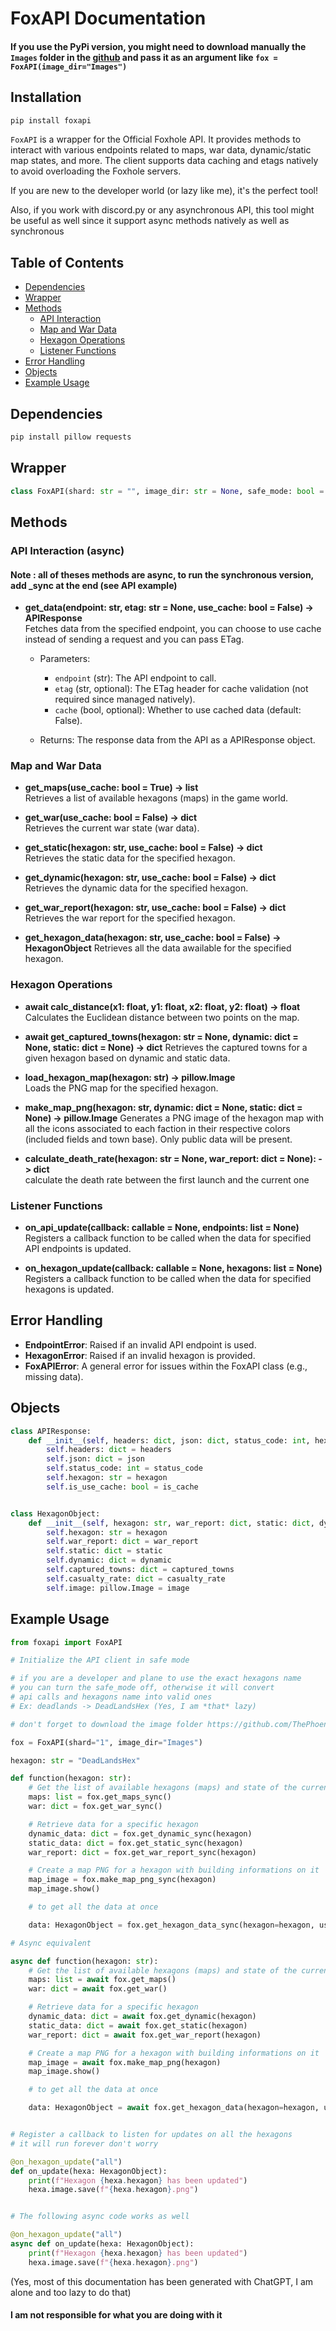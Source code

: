 # FoxAPI Documentation

#### If you use the PyPi version, you might need to download manually the `Images` folder in the [github](https://github.com/ThePhoenix78/FoxAPI/tree/main/foxapi) and pass it as an argument like `fox = FoxAPI(image_dir="Images")`

## Installation
```bash
pip install foxapi
```


`FoxAPI` is a wrapper for the Official Foxhole API. It provides methods to interact with various endpoints related to maps, war data, dynamic/static map states, and more. The client supports data caching and etags natively to avoid overloading the Foxhole servers.

If you are new to the developer world (or lazy like me), it's the perfect tool!

Also, if you work with discord.py or any asynchronous API, this tool might be useful as well since it support async methods natively as well as synchronous


## Table of Contents
- [Dependencies](#dependencies)
- [Wrapper](#wrapper)
- [Methods](#methods)
  - [API Interaction](#api-interaction)
  - [Map and War Data](#map-and-war-data)
  - [Hexagon Operations](#hexagon-operations)
  - [Listener Functions](#listener-functions)
- [Error Handling](#error-handling)
- [Objects](#objects)
- [Example Usage](#example-usage)

## Dependencies

   ```bash
   pip install pillow requests
   ```

## Wrapper

```python
class FoxAPI(shard: str = "", image_dir: str = None, safe_mode: bool = True)
```


## Methods

### API Interaction (async)

#### Note : all of theses methods are async, to run the synchronous version, add _sync at the end (see API example)

- **get_data(endpoint: str, etag: str = None, use_cache: bool = False) -> APIResponse**  
  Fetches data from the specified endpoint, you can choose to use cache instead of sending a request and you can pass ETag.

  - Parameters:
    - `endpoint` (str): The API endpoint to call.
    - `etag` (str, optional): The ETag header for cache validation (not required since managed natively).
    - `cache` (bool, optional): Whether to use cached data (default: False).

  - Returns: The response data from the API as a APIResponse object.

### Map and War Data

- **get_maps(use_cache: bool = True) -> list**  
  Retrieves a list of available hexagons (maps) in the game world.

- **get_war(use_cache: bool = False) -> dict**  
  Retrieves the current war state (war data).

- **get_static(hexagon: str, use_cache: bool = False) -> dict**  
  Retrieves the static data for the specified hexagon.

- **get_dynamic(hexagon: str, use_cache: bool = False) -> dict**  
  Retrieves the dynamic data for the specified hexagon.

- **get_war_report(hexagon: str, use_cache: bool = False) -> dict**  
  Retrieves the war report for the specified hexagon.

- **get_hexagon_data(hexagon: str, use_cache: bool = False) -> HexagonObject**
    Retrieves all the data awailable for the specified hexagon.

### Hexagon Operations

- **await calc_distance(x1: float, y1: float, x2: float, y2: float) -> float**  
  Calculates the Euclidean distance between two points on the map.

- **await get_captured_towns(hexagon: str = None, dynamic: dict = None, static: dict = None) -> dict**
  Retrieves the captured towns for a given hexagon based on dynamic and static data.

- **load_hexagon_map(hexagon: str) -> pillow.Image**  
  Loads the PNG map for the specified hexagon.

- **make_map_png(hexagon: str, dynamic: dict = None, static: dict = None) -> pillow.Image**
  Generates a PNG image of the hexagon map with all the icons associated to each faction in their respective colors (included fields and town base). Only public data will be present.

- **calculate_death_rate(hexagon: str = None, war_report: dict = None): -> dict**  
    calculate the death rate between the first launch and the current one

### Listener Functions

- **on_api_update(callback: callable = None, endpoints: list = None)**  
  Registers a callback function to be called when the data for specified API endpoints is updated.

- **on_hexagon_update(callback: callable = None, hexagons: list = None)**  
  Registers a callback function to be called when the data for specified hexagons is updated.

## Error Handling

- **EndpointError**: Raised if an invalid API endpoint is used.
- **HexagonError**: Raised if an invalid hexagon is provided.
- **FoxAPIError**: A general error for issues within the FoxAPI class (e.g., missing data).


## Objects

```python
class APIResponse:
    def __init__(self, headers: dict, json: dict, status_code: int, hexagon: str, is_use_cache: bool):
        self.headers: dict = headers
        self.json: dict = json
        self.status_code: int = status_code
        self.hexagon: str = hexagon
        self.is_use_cache: bool = is_cache


class HexagonObject:
    def __init__(self, hexagon: str, war_report: dict, static: dict, dynamic: dict, captured_towns: dict, casualty_rate: dict, image: pillow.Image):
        self.hexagon: str = hexagon
        self.war_report: dict = war_report
        self.static: dict = static
        self.dynamic: dict = dynamic
        self.captured_towns: dict = captured_towns
        self.casualty_rate: dict = casualty_rate
        self.image: pillow.Image = image
```


## Example Usage

```python
from foxapi import FoxAPI

# Initialize the API client in safe mode

# if you are a developer and plane to use the exact hexagons name
# you can turn the safe_mode off, otherwise it will convert
# api calls and hexagons name into valid ones
# Ex: deadlands -> DeadLandsHex (Yes, I am *that* lazy)

# don't forget to download the image folder https://github.com/ThePhoenix78/FoxAPI/tree/main/foxapi

fox = FoxAPI(shard="1", image_dir="Images")

hexagon: str = "DeadLandsHex"

def function(hexagon: str):
    # Get the list of available hexagons (maps) and state of the current war
    maps: list = fox.get_maps_sync()
    war: dict = fox.get_war_sync()

    # Retrieve data for a specific hexagon
    dynamic_data: dict = fox.get_dynamic_sync(hexagon)
    static_data: dict = fox.get_static_sync(hexagon)
    war_report: dict = fox.get_war_report_sync(hexagon)

    # Create a map PNG for a hexagon with building informations on it
    map_image = fox.make_map_png_sync(hexagon)
    map_image.show()

    # to get all the data at once

    data: HexagonObject = fox.get_hexagon_data_sync(hexagon=hexagon, use_cache=True)

# Async equivalent

async def function(hexagon: str):
    # Get the list of available hexagons (maps) and state of the current war
    maps: list = await fox.get_maps()
    war: dict = await fox.get_war()

    # Retrieve data for a specific hexagon
    dynamic_data: dict = await fox.get_dynamic(hexagon)
    static_data: dict = await fox.get_static(hexagon)
    war_report: dict = await fox.get_war_report(hexagon)

    # Create a map PNG for a hexagon with building informations on it
    map_image = await fox.make_map_png(hexagon)
    map_image.show()

    # to get all the data at once

    data: HexagonObject = await fox.get_hexagon_data(hexagon=hexagon, use_cache=True)


# Register a callback to listen for updates on all the hexagons
# it will run forever don't worry

@on_hexagon_update("all")
def on_update(hexa: HexagonObject):
    print(f"Hexagon {hexa.hexagon} has been updated")
    hexa.image.save(f"{hexa.hexagon}.png")


# The following async code works as well

@on_hexagon_update("all")
async def on_update(hexa: HexagonObject):
    print(f"Hexagon {hexa.hexagon} has been updated")
    hexa.image.save(f"{hexa.hexagon}.png")

```
 (Yes, most of this documentation has been generated with ChatGPT, I am alone and too lazy to do that)

 #### I am not responsible for what you are doing with it
